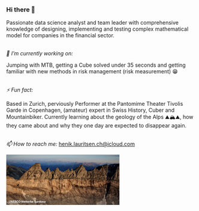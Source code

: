 ### Hi there 👋

Passionate data science analyst and team leader with comprehensive knowledge of designing, implementing and testing complex mathematical model for companies in the financial sector.

\
*🔭 I’m currently working on:*

Jumping with MTB, getting a Cube solved under 35 seconds and getting familiar with new methods in risk management (risk measurement) 😁


\
*⚡ Fun fact:*

Based in Zurich, perviously Performer at the Pantomime Theater Tivolis Garde in Copenhagen, (amateur) expert in Swiss History, Cuber and Mountainbiker. Currently learning about the geology of the Alps ⛰️🏔️⛰️, how they came about and why they one day are expected to disappear again.

\
*📫 How to reach me:*
henik.lauritsen.ch@icloud.com


<img src="https://github.com/henrik-lauritsen-ch/Pictures/blob/main/sardona_glarus.png" width=60% height=60%>

<!--
**henrik-lauritsen-ch/henrik-lauritsen-ch** is a ✨ _special_ ✨ repository because its `README.md` (this file) appears on your GitHub profile.

Here are some ideas to get you started:

- 🔭 I’m currently working on ...
- 🌱 I’m currently learning ...
- 👯 I’m looking to collaborate on ...
- 🤔 I’m looking for help with ...
- 💬 Ask me about ...
- 📫 How to reach me: ...
- 😄 Pronouns: ...
- ⚡ Fun fact: ...
-->
